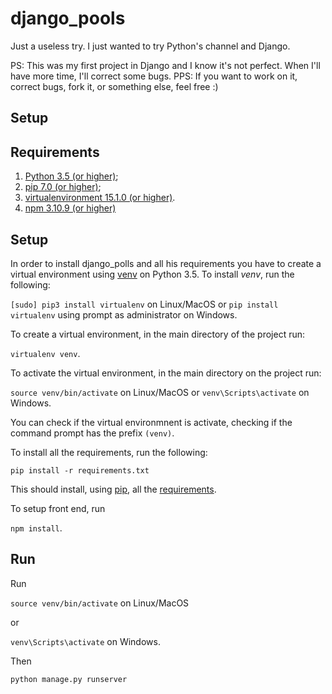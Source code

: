 # django_pools
Just a useless try. I just wanted to try Python's channel and Django.

PS: This was my first project in Django and I know it's not perfect. When I'll have more time, I'll correct some bugs.
PPS: If you want to work on it, correct bugs, fork it, or something else, feel free :)

## Setup

## Requirements

1. [Python 3.5 (or higher)](https://www.python.org/);
2. [pip 7.0 (or higher)](https://pip.pypa.io/en/stable/);
3. [virtualenvironment 15.1.0 (or higher)](https://docs.python.org/3/library/venv.html).
4. [npm 3.10.9 (or higher)](https://www.npmjs.com/)

## Setup
In order to install django_polls and all his requirements you have to create a virtual environment using [venv](https://virtualenv.pypa.io/en/stable/) on Python 3.5.
To install *venv*, run the following:

`[sudo] pip3 install virtualenv` on Linux/MacOS
or
`pip install virtualenv` using prompt as administrator on Windows.

To create a virtual environment, in the main directory of the project run:

`virtualenv venv`.

To activate the virtual environment, in the main directory on the project run:

`source venv/bin/activate` on Linux/MacOS
or
`venv\Scripts\activate` on Windows.

You can check if the virtual environmnent is activate, checking if the command prompt has the prefix `(venv)`.

To install all the requirements, run the following:

`pip install -r requirements.txt`

This should install, using [pip](https://pypi.python.org/pypi/pip), all the [requirements](#requirements).

To setup front end, run

`npm install`.

## Run

Run

`source venv/bin/activate` on Linux/MacOS

or

`venv\Scripts\activate` on Windows.

Then

`python manage.py runserver`
